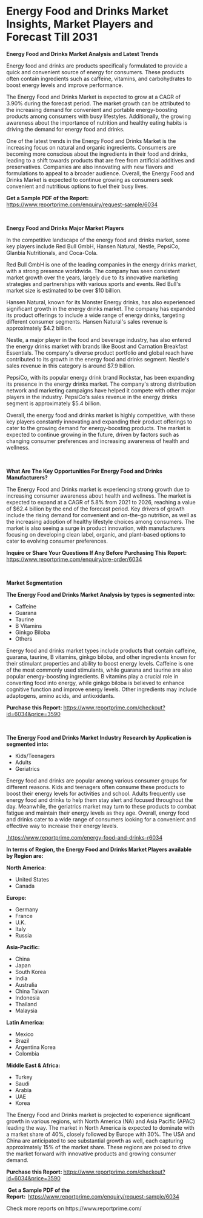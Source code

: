 <p><h1>Energy Food and Drinks Market Insights, Market Players and Forecast Till 2031</h1></p><p><strong>Energy Food and Drinks Market Analysis and Latest Trends</strong></p>
<p><p>Energy food and drinks are products specifically formulated to provide a quick and convenient source of energy for consumers. These products often contain ingredients such as caffeine, vitamins, and carbohydrates to boost energy levels and improve performance.</p><p>The Energy Food and Drinks Market is expected to grow at a CAGR of 3.90% during the forecast period. The market growth can be attributed to the increasing demand for convenient and portable energy-boosting products among consumers with busy lifestyles. Additionally, the growing awareness about the importance of nutrition and healthy eating habits is driving the demand for energy food and drinks. </p><p>One of the latest trends in the Energy Food and Drinks Market is the increasing focus on natural and organic ingredients. Consumers are becoming more conscious about the ingredients in their food and drinks, leading to a shift towards products that are free from artificial additives and preservatives. Companies are also innovating with new flavors and formulations to appeal to a broader audience. Overall, the Energy Food and Drinks Market is expected to continue growing as consumers seek convenient and nutritious options to fuel their busy lives.</p></p>
<p><strong>Get a Sample PDF of the Report:&nbsp;</strong> <a href="https://www.reportprime.com/enquiry/request-sample/6034">https://www.reportprime.com/enquiry/request-sample/6034</a></p>
<p>&nbsp;</p>
<p><strong>Energy Food and Drinks Major Market Players</strong></p>
<p><p>In the competitive landscape of the energy food and drinks market, some key players include Red Bull GmbH, Hansen Natural, Nestle, PepsiCo, Glanbia Nutritionals, and Coca-Cola. </p><p>Red Bull GmbH is one of the leading companies in the energy drinks market, with a strong presence worldwide. The company has seen consistent market growth over the years, largely due to its innovative marketing strategies and partnerships with various sports and events. Red Bull's market size is estimated to be over $10 billion.</p><p>Hansen Natural, known for its Monster Energy drinks, has also experienced significant growth in the energy drinks market. The company has expanded its product offerings to include a wide range of energy drinks, targeting different consumer segments. Hansen Natural's sales revenue is approximately $4.2 billion.</p><p>Nestle, a major player in the food and beverage industry, has also entered the energy drinks market with brands like Boost and Carnation Breakfast Essentials. The company's diverse product portfolio and global reach have contributed to its growth in the energy food and drinks segment. Nestle's sales revenue in this category is around $7.9 billion.</p><p>PepsiCo, with its popular energy drink brand Rockstar, has been expanding its presence in the energy drinks market. The company's strong distribution network and marketing campaigns have helped it compete with other major players in the industry. PepsiCo's sales revenue in the energy drinks segment is approximately $5.4 billion.</p><p>Overall, the energy food and drinks market is highly competitive, with these key players constantly innovating and expanding their product offerings to cater to the growing demand for energy-boosting products. The market is expected to continue growing in the future, driven by factors such as changing consumer preferences and increasing awareness of health and wellness.</p></p>
<p>&nbsp;</p>
<p><strong>What Are The Key Opportunities For Energy Food and Drinks Manufacturers?</strong></p>
<p><p>The Energy Food and Drinks market is experiencing strong growth due to increasing consumer awareness about health and wellness. The market is expected to expand at a CAGR of 5.8% from 2021 to 2026, reaching a value of $62.4 billion by the end of the forecast period. Key drivers of growth include the rising demand for convenient and on-the-go nutrition, as well as the increasing adoption of healthy lifestyle choices among consumers. The market is also seeing a surge in product innovation, with manufacturers focusing on developing clean label, organic, and plant-based options to cater to evolving consumer preferences.</p></p>
<p><strong>Inquire or Share Your Questions If Any Before Purchasing This Report:</strong> <a href="https://www.reportprime.com/enquiry/pre-order/6034">https://www.reportprime.com/enquiry/pre-order/6034</a></p>
<p>&nbsp;</p>
<p><strong>Market Segmentation</strong></p>
<p><strong>The Energy Food and Drinks Market Analysis by types is segmented into:</strong></p>
<p><ul><li>Caffeine</li><li>Guarana</li><li>Taurine</li><li>B Vitamins</li><li>Ginkgo Biloba</li><li>Others</li></ul></p>
<p><p>Energy food and drinks market types include products that contain caffeine, guarana, taurine, B vitamins, ginkgo biloba, and other ingredients known for their stimulant properties and ability to boost energy levels. Caffeine is one of the most commonly used stimulants, while guarana and taurine are also popular energy-boosting ingredients. B vitamins play a crucial role in converting food into energy, while ginkgo biloba is believed to enhance cognitive function and improve energy levels. Other ingredients may include adaptogens, amino acids, and antioxidants.</p></p>
<p><strong>Purchase this Report:&nbsp;</strong><a href="https://www.reportprime.com/checkout?id=6034&price=3590">https://www.reportprime.com/checkout?id=6034&price=3590</a></p>
<p>&nbsp;</p>
<p><strong>The Energy Food and Drinks Market Industry Research by Application is segmented into:</strong></p>
<p><ul><li>Kids/Teenagers</li><li>Adults</li><li>Geriatrics</li></ul></p>
<p><p>Energy food and drinks are popular among various consumer groups for different reasons. Kids and teenagers often consume these products to boost their energy levels for activities and school. Adults frequently use energy food and drinks to help them stay alert and focused throughout the day. Meanwhile, the geriatrics market may turn to these products to combat fatigue and maintain their energy levels as they age. Overall, energy food and drinks cater to a wide range of consumers looking for a convenient and effective way to increase their energy levels.</p></p>
<p><a href="https://www.reportprime.com/energy-food-and-drinks-r6034">&nbsp;https://www.reportprime.com/energy-food-and-drinks-r6034</a></p>
<p><strong>In terms of Region, the Energy Food and Drinks Market Players available by Region are:</strong></p>
<p>
    <p> <strong> North America: </strong>
        <ul>
            <li>United States</li>
            <li>Canada</li>
        </ul>
        </p> 
    <p> <strong> Europe: </strong>
        <ul>
            <li>Germany</li>
            <li>France</li>
            <li>U.K.</li>
            <li>Italy</li>
            <li>Russia</li>
        </ul>
        </p> 
    <p> <strong> Asia-Pacific: </strong>
        <ul>
            <li>China</li>
            <li>Japan</li>
            <li>South Korea</li>
            <li>India</li>
            <li>Australia</li>
            <li>China Taiwan</li>
            <li>Indonesia</li>
            <li>Thailand</li>
            <li>Malaysia</li>
        </ul>
        </p> 
    <p> <strong> Latin America: </strong>
        <ul>
            <li>Mexico</li>
            <li>Brazil</li>
            <li>Argentina Korea</li>
            <li>Colombia</li>
        </ul>
        </p> 
    <p> <strong> Middle East & Africa: </strong>
        <ul>
            <li>Turkey</li>
            <li>Saudi</li>
            <li>Arabia</li>
            <li>UAE</li>
            <li>Korea</li>
        </ul>
    </p>
    </p>
<p><p>The Energy Food and Drinks market is projected to experience significant growth in various regions, with North America (NA) and Asia Pacific (APAC) leading the way. The market in North America is expected to dominate with a market share of 40%, closely followed by Europe with 30%. The USA and China are anticipated to see substantial growth as well, each capturing approximately 15% of the market share. These regions are poised to drive the market forward with innovative products and growing consumer demand.</p></p>
<p><strong>Purchase this Report: </strong><a href="https://www.reportprime.com/checkout?id=6034&price=3590">https://www.reportprime.com/checkout?id=6034&price=3590</a></p>
<p>&nbsp;<strong>Get a Sample PDF of the Report:&nbsp;&nbsp;</strong><a href="https://www.reportprime.com/enquiry/request-sample/6034">https://www.reportprime.com/enquiry/request-sample/6034</a></p>
<p><strong></strong></p>
<p>Check more reports on https://www.reportprime.com/</p>